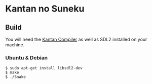# Kantan no Suneku
## Build
You will need the [Kantan Compiler](https://github.com/Funkschy/kantan-lang) as well as SDL2 installed on your machine.

### Ubuntu & Debian
```
$ sudo apt-get install libsdl2-dev
$ make
$ ./Snake
```


